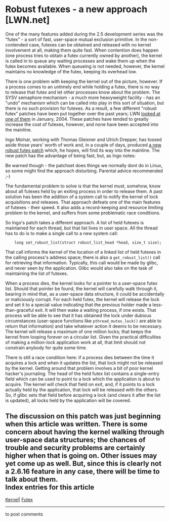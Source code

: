 # Robust futexes - a new approach [LWN.net]

One of the many features added during the 2.5 development series was the "futex" - a sort of fast, user-space mutual exclusion primitive. In the non-contended case, futexes can be obtained and released with no kernel involvement at all, making them quite fast. When contention does happen (one process tries to obtain a futex currently owned by another), the kernel is called in to queue any waiting processes and wake them up when the futex becomes available. When queueing is not needed, however, the kernel maintains no knowledge of the futex, keeping its overhead low. 

There is one problem with keeping the kernel out of the picture, however. If a process comes to an untimely end while holding a futex, there is no way to release that futex and let other processes know about the problem. The SYSV semaphore mechanism - a much more heavyweight facility - has an "undo" mechanism which can be called into play in this sort of situation, but there is no such provision for futexes. As a result, a few different "robust futex" patches have been put together over the past years; LWN [looked at one of them](http://lwn.net/Articles/67194/) in January, 2004\. These patches have tended to greatly increase the cost of futexes, however, and none have been accepted into the mainline. 

Ingo Molnar, working with Thomas Gleixner and Ulrich Drepper, has tossed aside those years' worth of work and, in a couple of days, produced [a new robust futex patch](http://lwn.net/Articles/172134/) which, he hopes, will find its way into the mainline. The new patch has the advantage of being fast, but, as Ingo notes: 

Be warned though - the patchset does things we normally dont do in Linux, so some might find the approach disturbing. Parental advice recommended ;-) 

The fundamental problem to solve is that the kernel must, somehow, know about all futexes held by an exiting process in order to release them. A past solution has been the addition of a system call to notify the kernel of lock acquisitions and releases. That approach defeats one of the main features of futexes - their speed. It also adds a record-keeping and resource limiting problem to the kernel, and suffers from some problematic race conditions. 

So Ingo's patch takes a different approach. A list of held futexes is maintained for each thread, but that list lives in user space. All the thread has to do is to make a single call to a new system call: 
    
    
        long set_robust_list(struct robust_list_head *head, size_t size);
    

That call informs the kernel of the location of a linked list of held futexes in the calling process's address space; there is also a `get_robust_list()` call for retrieving that information. Typically, this call would be made by glibc, and never seen by the application. Glibc would also take on the task of maintaining the list of futexes. 

When a process dies, the kernel looks for a pointer to a user-space futex list. Should that pointer be found, the kernel will carefully walk through it, bearing in mind that, as a user-space data structure, it could be accidentally or maliciously corrupt. For each held futex, the kernel will release the lock and set it to a special value indicating that the previous holder made a less-than-graceful exit. It will then wake a waiting process, if one exists. That process will be able to see that it has obtained the lock under dubious circumstances (user-space functions like `pthread_mutex_lock()` are able to return that information) and take whatever action it deems to be necessary. The kernel will release a maximum of one million locks; that keeps the kernel from looping forever on a circular list. Given the practical difficulties of making a million-lock application work at all, that limit should not constrain anybody for quite some time. 

There is still a race condition here: if a process dies between the time it acquires a lock and when it updates the list, that lock might not be released by the kernel. Getting around that problem involves a bit of poor kernel hacker's journaling. The head of the held futex list contains a single-entry field which can be used to point to a lock which the application is about to acquire. The kernel will check that field on exit, and, if it points to a lock actually held by the application, that lock will be released with the others. So, if glibc sets that field before acquiring a lock (and clears it after the list is updated), all locks held by the application will be covered. 

The discussion on this patch was just beginning when this article was written. There is some concern about having the kernel walking through user-space data structures; the chances of trouble and security problems are certainly higher when that is going on. Other issues may yet come up as well. But, since this is clearly not a 2.6.16 feature in any case, there will be time to talk about them.  
Index entries for this article  
---  
[Kernel](/Kernel/Index)| [Futex](/Kernel/Index#Futex)  
  


* * *

to post comments 
